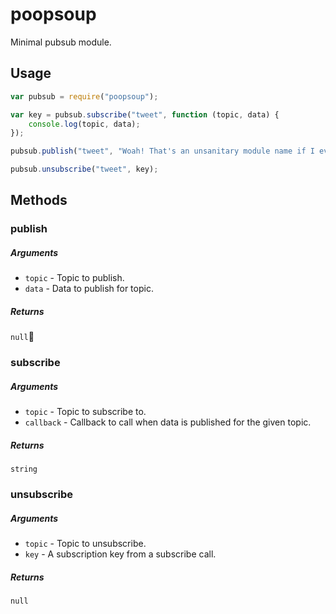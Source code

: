 poopsoup
========

Minimal pubsub module.

## Usage

```js
var pubsub = require("poopsoup");

var key = pubsub.subscribe("tweet", function (topic, data) {
    console.log(topic, data);
});

pubsub.publish("tweet", "Woah! That's an unsanitary module name if I ever saw one... #yuck");

pubsub.unsubscribe("tweet", key);
```

## Methods

### publish

##### Arguments
- `topic` - Topic to publish.
- `data` - Data to publish for topic.

##### Returns
`null`

### subscribe

##### Arguments
- `topic` - Topic to subscribe to.
- `callback` - Callback to call when data is published for the given topic.

##### Returns
`string`

### unsubscribe

##### Arguments
- `topic` - Topic to unsubscribe.
- `key` - A subscription key from a subscribe call.

##### Returns
`null`
